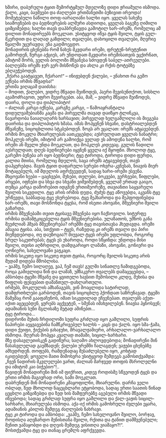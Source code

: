 ხშირი, დაბურული ტყით შემორტყმულ მდელოზე დიდი ჟრიამული ისმოდა. 
ქალი, კაცი, ბავშვები და ძაღლები ერთმანეთში ბუზივით ირეოდა! 
მომეტებული ნაწილი თოფ-იარაღიანი ხალხი იყო. 
ყველას სახეზე სიამოვნების და ბედნიერების ალმური ასდიოდა, ყველას ბაგეზე ღიმილი ციმციმებდა; ხალხი თავს დაჰბრუნავდა გაშოტილ ხარ-ირემს, რომელიც ამ დილით მონადირეებს მოეკლათ. 
უსიტყვოდ იწვა ტყის შვილი, ტყის გულ-მკერდით და ლაღად გაზდილი; თვალები, დახოცილი თვალები, მღვრიე წყალში უცურავდა; ენა გადმოეგდო.  
მონადირის ცხენებმა რომ ნახეს მკვდარი ირემი, ფრუტუნ-ხრუტუნით გაშორდენ, ზურგი აქციეს, არ უნდოდათ მკვდარი ირემისათვის ეცქირნათ, ამიტომ შორს, ველის ბოლოში მწვანესა სძოვდენ საბელ-ათრეულები. 
ბალღებმა ირემს ჯერ ვერ მისწონეს და ახლა კი რქის ტოტებზე ებღაუჭებოდენ.  
„ჩქარა გაატყავეთ, ჩქარაო!“ 
– ინიჟებდენ ქალები, – ვნახოთ რა გემო ექნება ირმის მწვადსა!“  
ერთმა ვიღაცამ დაიძახა:  
– მოდით, ქალებო, ვიდრე მწვადი შეიწოდეს, ჰაერი შევისუნთქოთ, სისხლი ავამოძრავოთ, უფრო შევირგებთ. 
აბა, მაშ, – ვიდრე მწვადი შეიწოდეს, დაირა, დოლი და დიპლიპიტო!  
– ძალიან კარგი იქნება, კარგზე კარგი, – წამოაყრანტალა დიდულვაშებიანმა კაცმა და პირველმა თავად დაიწყო ტლინკვა, ნავარდობა ნაიალაღარს ხარსავით; პირველად ხელგაშლილი ის მიეგება დაირისა და დიპლიპიტოს ხმასა. 
იმას მოჰყვნენ სხვანი, დასტრიალებდენ მწვანეზე, სიცოცხლითა სტკბებოდენ. 
ზოგს არ ეცალათ: ირემს ატყავებდენ. 
ირმის მოკვლა მხიარულებას აათკეცებდა; აუსრულდათ ყველას ნანატრი; მოჰკლეს ირემი, იმიტომ არ გამოიქცა ველად ეს ამოდენა ხალხი, რომ ირემი ან შველი უნდა მოეკლათ, და მოჰკლეს კიდევაც. 
გულის წადილი აუსრულდათ; დღეს ბედნიერები იყვნენ ყველა იქ მყოფნი. 
მხოლოდ ტყე, გარემო ბუნება არ იყო ბედნიერი; ტყე ტიროდა, ტიროდა დიდი ფერდა, კალთა მთისა, რომელიც მდელოს, საცა ირემს ატყავებდენ, თავს დაჰყურებდა. 
შავის ტყით დაფარული სერები ოხვრა-კვნესას, ნიავის მიერ მოტაცებულს, იმ მდელოს აფრქვევდენ, სადაც ხარი-ირემი ესვენა.  
მხცოვანი ხეები – ცაცხვები, მუხები, თელები, ბოკვები, ვერხვები, წიფლები, არყები, იფნები და სხვა და სხვანი ვიშვიშებდენ, ყველამ ერთად გაიგო, თუმცა კარგა დაშორებით იდგნენ ერთიმეორეზე, თავიანთი საყვარელი შვილის სიკვდილი. 
ტყე არის ირმის დედა, ძუძუს ტყე აწოვებდა, აკვანს ტყე ურწევდა, საბნადაც ტყე ეხურებოდა. 
ტყე შეჰხაროდა და შეჰფოფინებდა ხარ-ირემს, თავი მოსწონდა ტყესა, რომ ისეთი ახოვანი, მშვენიერი შვილი გაზარდა.  
ირმის მშვენებაში თვით ტყისავე მშვენება იყო ჩაქსოვილი. 
სიტურფე ირმისა დამამტკიცებელია ტყის მშვენიერებისა. 
ულაზათოს, უშნოს განა შეუძლიან ჰშვას მშვენიერება? 
ირემში ტყე თავისთავსა ჰხედავდა. 
ირემი ამაგია ტყისა. 
აბა, სთქვით – ტყეს, რაზედაც კი ირემს თვალი და პირი მიუწვდებოდა, თუ დაუზოგია?! 
მიუვალ ტყეს ირემი უფლობდა, როგორც სრულ საკუთრებას; ტყეს ეს უხაროდა, როდი სწყინდა: უნდოდა მისი შვილი, თვისი აღზრდილი, დამდგარიყო ლამაზი, ახოვანი, გონიერი და ღონიერი, სახელოვანი ვაჟკაცი.  
ირმის სიკეთე იყო სიკეთე თვით ტყისა, როგორც შვილის სიკეთე არის მუდამ დიდება მშობლისა.  
– ვაჰმე, ჩემო სილაღევ, ვაჰ, ჩემ თავს! 
გულში სინათლე ჩამიდგებოდა, როცა გამივლიდა წინ და ლამაზ, უმზაკვრო თვალებს დამაცეცებდა, – ამბობდა ტყეში მწვანე და ყვითელი ხავსით შემოსილი კლდე, მუხისა და წიფლის ფესვებით დაშანთულ-დახლართული.  
ირმებს, მოკლულის ამხანაგებს, ვინ მოაცლიდა სატირლად, დამფრთხლები გარბოდენ, თავის სიცოცხლე ჰქონდათ საზრუნავად. 
ტყეში შაშვმაც რომ გააფაჩუნოს, იმათ სიკვდილად ეჩვენებათ. 
თვალებს აქეთ-იქით აცეცებდენ, ყურებს აცქვეტენ, – სმენას იმახვილებენ. 
ნიავსა ჰყნოსვენ; ადამიანის სუნი მგლისაზე მეტად აშინებთ…  
ტყე ტიროდა…  
დიდრონი მუხის ჩრდილოში სუფრა გრძლად იყო გაშლილი, სუფრის ნაპირები აეყვავებინა ჩამწკრივებულ ხალხს – კაცს და ქალს. 
იყო სმა-ჭამა, დიდი ქეიფი, ჭიქების ჯახაჯუხი, მრავალჟამიერი, არხალალო-ვარხალალო ისმოდა. 
მღერას მოჰყვა კვალად თამაში, სიცილ-ხარხარი.  
მზე დასავლეთისკენ გადიწურა; საღამო ახლოვდებოდა; მონადირენი შინ წასასვლელად გაემზადენ; ქალები ურემში ჩალაგდენ; ვაჟები ცხენებზე ამხედრდენ. 
თოფებს, რამდენადაც შესაძლებელი იყო, კოხტად იკიდებდენ; ყოველი მათი მიმოხვრა უსიტყვოდ შემდეგს გამოსთქვამდა: „ჩვენ ნადირის მკვლელები ვართ, ძალიან მარჯვედ თოფის მსროლელნი და იმიტომ კაი ბიჭებიო“!..  
წავიდენ მონადირენი შინ იმ ფიქრით, კიდევ როდისმე სწვეოდენ ტყეს და ერთი ირმის მაგივრად ორი, სამი მოეკლათ.  
დაბრუნდენ შინ მონადირენი კმაყოფილნი, მხიარულნი. 
დარჩა ველი ობლად, ზედ მხოლოდ ნაცეცხლარი ეტყობოდა, სადაც ერთი საათის წინად ცეცხლი გიზგიზებდა და ზედ ხის შამფურებზე აგებული ირმის მწვადი იწვებოდა; სადაც გრძლად სუფრა იყო გაშლილი და ქალ-ვაჟის სიცილ-ხარხარი, მხიარულება ისმოდა. 
აქა-იქ ირმის გამოხრული ძვლები ეყარა, ადამიანის კბილის შემდეგ ძაღლების ნახრავი.  
ტყე კი ტიროდა და ამბობდა: „ვაჰმე, ჩემო სახელოვანო შვილო, ბორჯავ, როდისღა აღვზარდო შენისთანა შვილი, რქითა და ტანით დამშვენებული; შენით ვამაყობდი და დღეის შემდეგ ვისითღა ვიამაყო?!“.  
მოსთქვამდა ტყე და თანაც ცრემლს აფრქვევდა.